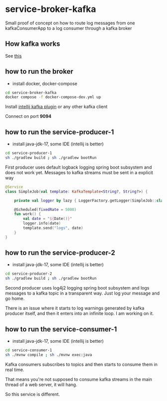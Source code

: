 # service-broker-kafka

Small proof of concept on how to route log messages from one kafkaConsumerApp to a log
consumer through a kafka broker

## How kafka works

See [this](https://medium.com/swlh/apache-kafka-what-is-and-how-it-works-e176ab31fcd5)

## how to run the broker

- install docker, docker-compose

```bash
cd service-broker-kafka
docker compose -f docker-compose-dev.yml up
```

Install [intellij kafka plugin](https://plugins.jetbrains.com/plugin/21704-kafka)
or any other kafka client

Connect on port **9094**

## how to run the service-producer-1

- install java-jdk-17, some IDE (intellij is better)

```bash
cd service-producer-1
sh ./gradlew build ; sh ./gradlew bootRun
```

First producer uses default logback logging spring boot subsystem and does not
work yet. Messages to kafka streams must be sent in a explicit way

```kotlin
@Service
class SimpleJob(val template: KafkaTemplate<String?, String?>) {

    private val logger by lazy { LoggerFactory.getLogger(SimpleJob::class.java) }

    @Scheduled(fixedRate = 5000)
    fun work() {
        val date = "${Date()}"
        logger.info(date)
        template.send("logs", date)
    }
}
```

## how to run the service-producer-2

- install java-jdk-17, some IDE (intellij is better)

```bash
cd service-producer-2
sh ./gradlew build ; sh ./gradlew bootRun
```

Second producer uses log4j2 logging spring boot subsystem and logs messages to
a kafka topic in a transparent way. Just log your message and go home.

There is an issue where it starts to log warnings generated by kafka producer
itself, and then it enters into an infinite loop. I am working on it.

## how to run the service-consumer-1

- install java-jdk-17, some IDE (intellij is better)

```bash
cd service-consumer-1
sh ./mvnw compile ; sh ./mvnw exec:java
```

Kafka consumers subscribes to topics and then starts to consume them in real
time. 

That means you're not supposed to consume kafka streams in the main thread of a
web server, it will hang.

So this service is different.
